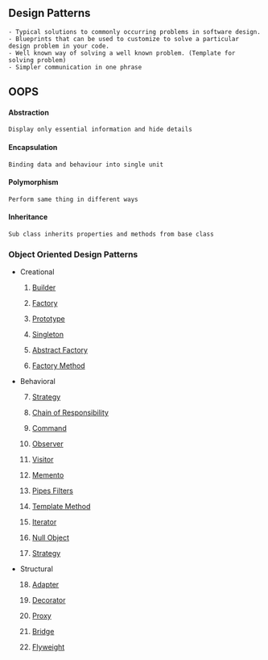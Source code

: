 ## Design Patterns
    - Typical solutions to commonly occurring problems in software design.
    - Blueprints that can be used to customize to solve a particular design problem in your code.
    - Well known way of solving a well known problem. (Template for solving problem)
    - Simpler communication in one phrase

## OOPS
#### Abstraction
    Display only essential information and hide details
#### Encapsulation
    Binding data and behaviour into single unit
#### Polymorphism
    Perform same thing in different ways
#### Inheritance
    Sub class inherits properties and methods from base class

### Object Oriented Design Patterns
- Creational
    
    1. [Builder](https://github.com/shubham-v/object-oriented-design-patterns/tree/main/src/main/java/builder)
    
    2. [Factory](https://github.com/shubham-v/object-oriented-design-patterns/tree/main/src/main/java/factory)
    
    3. [Prototype](https://github.com/shubham-v/object-oriented-design-patterns/tree/main/src/main/java/prototype)
    
    4. [Singleton](https://github.com/shubham-v/object-oriented-design-patterns/tree/main/src/main/java/singleton)
    
    5. [Abstract Factory](https://github.com/shubham-v/object-oriented-design-patterns/tree/main/src/main/java/abstractfactory)

    6. [Factory Method](https://github.com/shubham-v/object-oriented-design-patterns/tree/main/src/main/java/factorymethod)
    
- Behavioral

    7.  [Strategy](https://github.com/shubham-v/object-oriented-design-patterns/tree/main/src/main/java/strategy)

    8.  [Chain of Responsibility](https://github.com/shubham-v/object-oriented-design-patterns/tree/main/src/main/java/chainofresponsibility)
    
    9.  [Command](https://github.com/shubham-v/object-oriented-design-patterns/tree/main/src/main/java/command)
    
    10.  [Observer](https://github.com/shubham-v/object-oriented-design-patterns/tree/main/src/main/java/observer)
    
    11. [Visitor](https://github.com/shubham-v/object-oriented-design-patterns/tree/main/src/main/java/visitor)
    
    12. [Memento](https://github.com/shubham-v/object-oriented-design-patterns/tree/main/src/main/java/memento)

    13. [Pipes Filters](https://github.com/shubham-v/object-oriented-design-patterns/tree/main/src/main/java/pipesfilters)

    14. [Template Method](https://github.com/shubham-v/object-oriented-design-patterns/tree/main/src/main/java/templatemethod)

    15. [Iterator](https://github.com/shubham-v/object-oriented-design-patterns/tree/main/src/main/java/iterator)

    16. [Null Object](https://github.com/shubham-v/object-oriented-design-patterns/tree/main/src/main/java/nullobject)
 
    17. [Strategy](https://github.com/shubham-v/object-oriented-design-patterns/tree/main/src/main/java/strategy)

- Structural  
    
    18. [Adapter](https://github.com/shubham-v/object-oriented-design-patterns/tree/main/src/main/java/adapter)
    
    19. [Decorator](https://github.com/shubham-v/object-oriented-design-patterns/blob/main/src/main/java/decorator/Decorator.java)
    
    20. [Proxy](https://github.com/shubham-v/object-oriented-design-patterns/tree/main/src/main/java/proxy)

    21. [Bridge](https://github.com/shubham-v/object-oriented-design-patterns/tree/main/src/main/java/bridge)

    22. [Flyweight](https://github.com/shubham-v/object-oriented-design-patterns/tree/main/src/main/java/flyweight)
